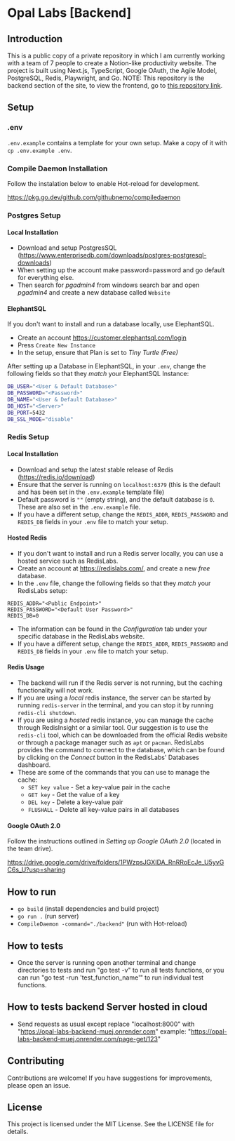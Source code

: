 # Opal Labs [Backend]

## Introduction

This is a public copy of a private repository in which I am currently working with a team of 7 people to create a Notion-like productivity website. The project is built using Next.js, TypeScript, Google OAuth, the Agile Model, PostgreSQL, Redis, Playwright, and Go. NOTE: This repository is the backend section of the site, to view the frontend, go to [this repository link](https://github.com/AbdulDevHub/Opal-Labs-Frontend).

## Setup

### .env

`.env.example` contains a template for your own setup. Make a copy of it with `cp .env.example .env`. 

### Compile Daemon Installation

Follow the instalation below to enable Hot-reload for development.

<https://pkg.go.dev/github.com/githubnemo/compiledaemon>

### Postgres Setup

#### Local Installation

 - Download and setup PostgresSQL (<https://www.enterprisedb.com/downloads/postgres-postgresql-downloads>)
 - When setting up the account make password=password and go default for everything else.
 - Then search for _pgadmin4_ from windows search bar and open _pgadmin4_ and create a new database called `Website`

#### ElephantSQL

If you don't want to install and run a database locally, use ElephantSQL.

 - Create an account <https://customer.elephantsql.com/login>
 - Press `Create New Instance`
 - In the setup, ensure that Plan is set to _Tiny Turtle (Free)_

After setting up a Database in ElephantSQL, in your `.env`, change the following fields so that they _match_ your ElephantSQL Instance:

```bash
DB_USER="<User & Default Database>"
DB_PASSWORD="<Password>"
DB_NAME="<User & Default Database>"
DB_HOST="<Server>"
DB_PORT=5432
DB_SSL_MODE="disable"
```
### Redis Setup

#### Local Installation

 - Download and setup the latest stable release of Redis (<https://redis.io/download>)
 - Ensure that the server is running on `localhost:6379` (this is the default and has been set in the `.env.example` template file)
 - Default password is `""` (empty string), and the default database is `0`. These are also set in the `.env.example` file.
 - If you have a different setup, change the `REDIS_ADDR`, `REDIS_PASSWORD` and `REDIS_DB` fields in your `.env` file to match your setup.

#### Hosted Redis

 - If you don't want to install and run a Redis server locally, you can use a hosted service such as RedisLabs.
 - Create an account at <https://redislabs.com/>, and create a new _free_ database.
 - In the `.env` file, change the following fields so that they _match_ your RedisLabs setup:
 ```
 REDIS_ADDR="<Public Endpoint>"
 REDIS_PASSWORD="<Default User Password>"
 REDIS_DB=0
 ```
 - The information can be found in the _Configuration_ tab under your specific database in the RedisLabs website.
 - If you have a different setup, change the `REDIS_ADDR`, `REDIS_PASSWORD` and `REDIS_DB` fields in your `.env` file to match your setup.

#### Redis Usage
- The backend will run if the Redis server is not running, but the caching functionality will not work.
- If you are using a _local_ redis instance, the server can be started by running `redis-server` in the terminal, and you can stop it by running `redis-cli shutdown`. 
- If you are using a _hosted_ redis instance, you can manage the cache through RedisInsight or a similar tool. Our suggestion is to use the `redis-cli` tool, which can be downloaded from the official Redis website or through a package manager such as `apt` or `pacman`. RedisLabs provides the command to connect to the database, which can be found by clicking on the _Connect_ button in the RedisLabs' Databases dashboard.
- These are some of the commands that you can use to manage the cache:
    - `SET key value` - Set a key-value pair in the cache
    - `GET key` - Get the value of a key
    - `DEL key` - Delete a key-value pair
    - `FLUSHALL` - Delete all key-value pairs in all databases

#### Google OAuth 2.0

Follow the instructions outlined in _Setting up Google OAuth 2.0_ (located in the team drive).

<https://drive.google.com/drive/folders/1PWzpsJGXIDA_RnRRoEcJe_U5yvGC6s_U?usp=sharing>

## How to run

- `go build` (install dependencies and build project)
- `go run .` (run server)
- `CompileDaemon -command="./backend"` (run with Hot-reload)

## How to tests
- Once the server is running open another terminal and change directories to tests and run "go test -v" to run all tests functions, or you can run "go test -run 'test_function_name'" to run individual test functions.

## How to tests backend Server hosted in cloud
- Send requests as usual except replace "localhost:8000" with "https://opal-labs-backend-muej.onrender.com" example:
"https://opal-labs-backend-muej.onrender.com/page-get/123"

## Contributing

Contributions are welcome! If you have suggestions for improvements, please open an issue.

## License

This project is licensed under the MIT License. See the LICENSE file for details.

<br>
